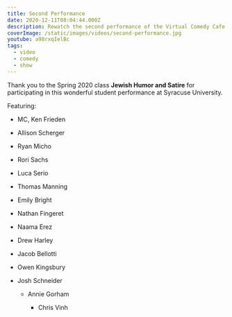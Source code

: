 ```yaml
---
title: Second Performance
date: 2020-12-11T08:04:44.000Z
description: Rewatch the second performance of the Virtual Comedy Cafe
coverImage: /static/images/videos/second-performance.jpg
youtube: a98rxqIelBc
tags:
  - video
  - comedy
  - show
---
```

Thank you to the Spring 2020 class **Jewish Humor and Satire** for participating in this wonderful student performance at Syracuse University.

Featuring:

* MC, Ken Frieden
* Allison Scherger
* Ryan Micho
* Rori Sachs
* Luca Serio
* Thomas Manning
* Emily Bright
* Nathan Fingeret
* Naama Erez
* Drew Harley
* Jacob Bellotti
* Owen Kingsbury
* Josh Schneider

  * Annie Gorham

    * Chris Vinh
